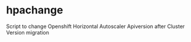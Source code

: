 # hpachange
Script to change Openshift Horizontal Autoscaler Apiversion after Cluster Version migration
